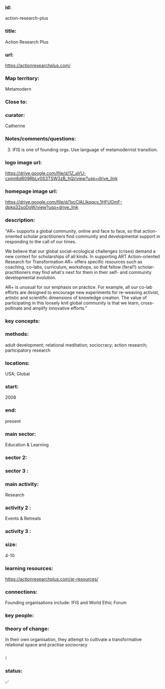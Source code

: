 ### id: 
  action-research-plus
### title: 
  Action Research Plus
### url: 
  https://actionresearchplus.com/
### Map territory: 
  Metamodern
### Close to: 
  
### curator: 
  Catherine
### Notes/comments/questions: 
  3. IFIS is one of founding orgs. Use language of metamodernist transition. 
### logo image url: 
  https://drive.google.com/file/d/1Z_aVU-cxmn6d609RbLv0S3TSW3zB_hQj/view?usp=drive_link
### homepage image url: 
  https://drive.google.com/file/d/1xcClALIkqqcv_1HFUOmF-dpkq32soDoW/view?usp=drive_link
### description: 
  "AR+ supports a global community, online and face to face, so that  action-oriented scholar practitioners find community and developmental support in responding to the call of our times. 

We believe that our global social-ecological challenges (crises) demand a new context for scholarships of all kinds. In supporting ART Action-oriented Research for Transformation AR+ offers specific resources such as coaching, co-labs, curriculum, workshops, so that fellow (feral?) scholar-practitioners may find what's next for them in their self- and community developmental evolution. 

AR+ is unusual for our emphasis on practice. For example, all our co-lab efforts are designed to encourage new experiments for re-weaving activist, artistic and scientific dimensions of knowledge creation. The value of participating in this loosely knit global community is that we learn, cross-pollinate and amplify innovative efforts."
### key concepts: 
  
### methods: 
  adult development; relational meditation; sociocracy; action research; participatory research
### locations: 
  USA; Global
### start: 
  2008
### end: 
  present
### main sector: 
  Education & Learning
### sector 2: 
  
### sector 3 : 
  
### main activity: 
  Research
### activity 2 : 
  Events & Retreats
### activity 3 : 
  
### size: 
  4-10
### learning resources: 
  https://actionresearchplus.com/ar-resources/
### connections: 
  Founding organisations include: IFIS and World Ethic Forum
### key people: 
  
### theory of change: 
  In their own organisation, they attempt to cultivate a transformative relational space and practise sociocracy
### : 
  
### status: 
  ✅

